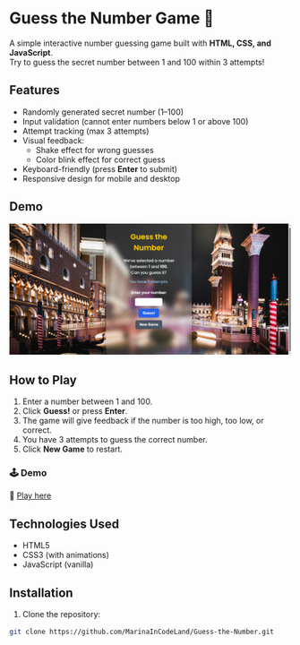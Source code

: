 # Guess the Number Game 🎯

A simple interactive number guessing game built with **HTML, CSS, and JavaScript**.  
Try to guess the secret number between 1 and 100 within 3 attempts!  

## Features

- Randomly generated secret number (1–100)
- Input validation (cannot enter numbers below 1 or above 100)
- Attempt tracking (max 3 attempts)
- Visual feedback:
  - Shake effect for wrong guesses
  - Color blink effect for correct guess
- Keyboard-friendly (press **Enter** to submit)
- Responsive design for mobile and desktop

## Demo

![Guess the Number Screenshot](images/screenshot.png)

## How to Play

1. Enter a number between 1 and 100.
2. Click **Guess!** or press **Enter**.
3. The game will give feedback if the number is too high, too low, or correct.
4. You have 3 attempts to guess the correct number.
5. Click **New Game** to restart.

### 🕹️ Demo
🔗 [Play here](https://marinaincodeland.github.io/Guess-the-Number/)

## Technologies Used

- HTML5
- CSS3 (with animations)
- JavaScript (vanilla)

## Installation

1. Clone the repository:
```bash
git clone https://github.com/MarinaInCodeLand/Guess-the-Number.git




